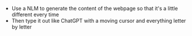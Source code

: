 - Use a NLM to generate the content of the webpage so that it's a little different every time
- Then type it out like ChatGPT with a moving cursor and everything letter by letter